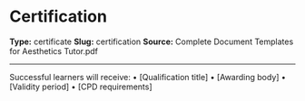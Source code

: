 # Certification

**Type:** certificate
**Slug:** certification
**Source:** Complete Document Templates for Aesthetics Tutor.pdf

---

Successful learners will receive:
• [Qualification title]
• [Awarding body]
• [Validity period]
• [CPD requirements]